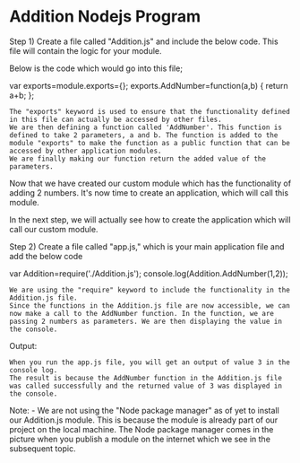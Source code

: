 # Addition Nodejs Program
Step 1) Create a file called "Addition.js" and include the below code. This file will contain the logic for your module.

Below is the code which would go into this file; 

var exports=module.exports={};
exports.AddNumber=function(a,b)
{
return a+b;
};

    The "exports" keyword is used to ensure that the functionality defined in this file can actually be accessed by other files.
    We are then defining a function called 'AddNumber'. This function is defined to take 2 parameters, a and b. The function is added to the module "exports" to make the function as a public function that can be accessed by other application modules.
    We are finally making our function return the added value of the parameters.

Now that we have created our custom module which has the functionality of adding 2 numbers. It's now time to create an application, which will call this module.

In the next step, we will actually see how to create the application which will call our custom module.

Step 2) Create a file called "app.js," which is your main application file and add the below code 

var Addition=require('./Addition.js');
console.log(Addition.AddNumber(1,2));

    We are using the "require" keyword to include the functionality in the Addition.js file.
    Since the functions in the Addition.js file are now accessible, we can now make a call to the AddNumber function. In the function, we are passing 2 numbers as parameters. We are then displaying the value in the console.

Output:

    When you run the app.js file, you will get an output of value 3 in the console log.
    The result is because the AddNumber function in the Addition.js file was called successfully and the returned value of 3 was displayed in the console.

Note: - We are not using the "Node package manager" as of yet to install our Addition.js module. This is because the module is already part of our project on the local machine. The Node package manager comes in the picture when you publish a module on the internet which we see in the subsequent topic. 
